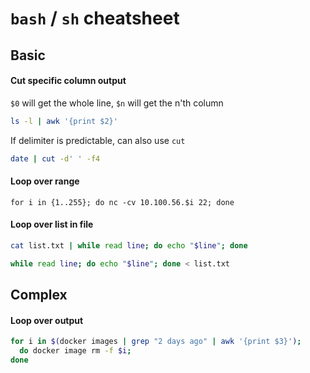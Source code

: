 # `bash` / `sh` cheatsheet

## Basic
#### Cut specific column output
`$0` will get the whole line, `$n` will get the n'th column
```bash
ls -l | awk '{print $2}'
```

If delimiter is predictable, can also use `cut`
```bash
date | cut -d' ' -f4
```

#### Loop over range
```
for i in {1..255}; do nc -cv 10.100.56.$i 22; done
```

#### Loop over list in file
```bash
cat list.txt | while read line; do echo "$line"; done
```
```bash
while read line; do echo "$line"; done < list.txt
```

## Complex
#### Loop over output
```bash
for i in $(docker images | grep "2 days ago" | awk '{print $3}'); 
  do docker image rm -f $i; 
done
```

